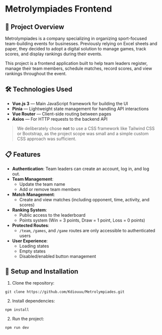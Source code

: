 # Metrolympiades Frontend

## 🚀 Project Overview

Metrolympiades is a company specializing in organizing sport-focused team-building events for businesses. Previously relying on Excel sheets and paper, they decided to adopt a digital solution to manage games, track scores, and display rankings during their events.

This project is a frontend application built to help team leaders register, manage their team members, schedule matches, record scores, and view rankings throughout the event.

## 🛠️ Technologies Used

- **Vue.js 3** — Main JavaScript framework for building the UI
- **Pinia** — Lightweight state management for handling API interactions
- **Vue Router** — Client-side routing between pages
- **Axios** — For HTTP requests to the backend API

> We deliberately chose **not** to use a CSS framework like Tailwind CSS or Bootstrap, as the project scope was small and a simple custom CSS approach was sufficient.

## 📋 Features

- **Authentication**: Team leaders can create an account, log in, and log out.
- **Team Management**:
  - Update the team name
  - Add or remove team members
- **Match Management**:
  - Create and view matches (including opponent, time, activity, and scores)
- **Ranking System**:
  - Public access to the leaderboard
  - Points system (Win = 3 points, Draw = 1 point, Loss = 0 points)
- **Protected Routes**:
  - `/team`, `/games`, and `/game` routes are only accessible to authenticated users
- **User Experience**:
  - Loading states
  - Empty states
  - Disabled/enabled button management

## 🔧 Setup and Installation

1. Clone the repository:

`git clone https://github.com/Kdiouuu/Metrolympiades.git`

2. Install dependencies:

`npm install`

2. Run the project:

`npm run dev`

